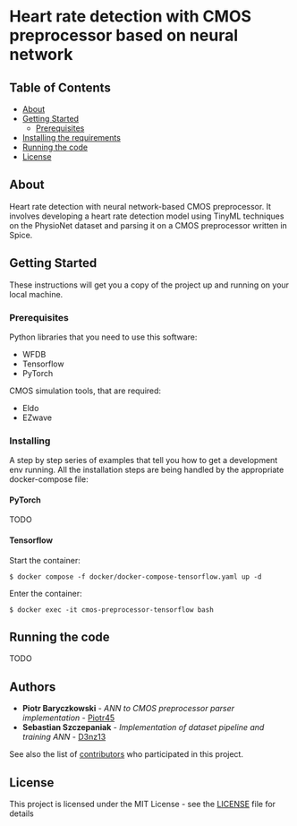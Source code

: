 # Heart rate detection with CMOS preprocessor based on neural network

## Table of Contents

+ [About](#about)
+ [Getting Started](#getting-started)
  + [Prerequisites](#prerequisites)
+ [Installing the requirements](#installing)
+ [Running the code](#running-the-code)
+ [License](#license)

## About

Heart rate detection with neural network-based CMOS preprocessor. It involves developing a heart rate detection model using TinyML techniques on the PhysioNet dataset and parsing it on a CMOS preprocessor written in Spice.

## Getting Started

These instructions will get you a copy of the project up and running on your local machine.

### Prerequisites

Python libraries that you need to use this software:

+ WFDB
+ Tensorflow
+ PyTorch

CMOS simulation tools, that are required:

+ Eldo
+ EZwave

### Installing

A step by step series of examples that tell you how to get a development env running.
All the installation steps are being handled by the appropriate docker-compose file:

#### PyTorch

TODO

#### Tensorflow

Start the container:

```
$ docker compose -f docker/docker-compose-tensorflow.yaml up -d
```

Enter the container:

```
$ docker exec -it cmos-preprocessor-tensorflow bash
``` 

## Running the code

TODO

## Authors

+ **Piotr Baryczkowski** - *ANN to CMOS preprocessor parser implementation* - [Piotr45](https://github.com/Piotr45)
+ **Sebastian Szczepaniak** - *Implementation of dataset pipeline and training ANN* - [D3nz13](https://github.com/D3nz13)

See also the list of [contributors](https://github.com/Piotr45/cmos-preprocessor/graphs/contributors) who participated in this project.

## License

This project is licensed under the MIT License - see the [LICENSE](LICENSE) file for details
